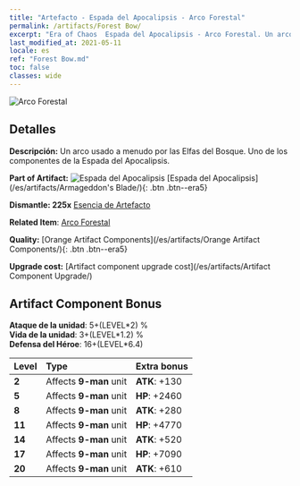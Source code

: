 ```yaml
---
title: "Artefacto - Espada del Apocalipsis - Arco Forestal"
permalink: /artifacts/Forest Bow/
excerpt: "Era of Chaos  Espada del Apocalipsis - Arco Forestal. Un arco usado a menudo por las Elfas del Bosque. Uno de los componentes de la Espada del Apocalipsis."
last_modified_at: 2021-05-11
locale: es
ref: "Forest Bow.md"
toc: false
classes: wide
---
```


 ![Arco Forestal](/images/t/artifact_40442.png)



## Detalles

 **Descripción:** Un arco usado a menudo por las Elfas del Bosque. Uno de los componentes de la Espada del Apocalipsis.

 **Part of Artifact:** ![Espada del Apocalipsis](/images/t/icon_artifact_44.png) [Espada del Apocalipsis](/es/artifacts/Armageddon's Blade/){: .btn .btn--era5}

 **Dismantle: 225x** [Esencia de Artefacto](/ItemsES/con_905/)

 **Related Item**: [Arco Forestal](/ItemsES/art_167/)

 **Quality:** [Orange Artifact Components](/es/artifacts/Orange Artifact Components/){: .btn .btn--era5}

 **Upgrade cost:** [Artifact component upgrade cost](/es/artifacts/Artifact Component Upgrade/)

## Artifact Component Bonus

  **Ataque de la unidad**: 5+(LEVEL\*2) %<br/>**Vida de la unidad**: 3+(LEVEL\*1.2) %<br/>**Defensa del Héroe**: 16+(LEVEL\*6.4)

  |  Level  | Type |    Extra bonus  | 
  |:--------|:-----|:----------------| 
  | **2** | Affects **9-man** unit | **ATK**: +130 | 
  | **5** | Affects **9-man** unit | **HP**: +2460 | 
  | **8** | Affects **9-man** unit | **ATK**: +280 | 
  | **11** | Affects **9-man** unit | **HP**: +4770 | 
  | **14** | Affects **9-man** unit | **ATK**: +520 | 
  | **17** | Affects **9-man** unit | **HP**: +7090 | 
  | **20** | Affects **9-man** unit | **ATK**: +610 | 
